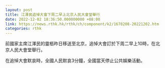 ```yaml
---
layout: post
title: 江澤民追悼大會下周二早上北京人民大會堂舉行
date: 2022-12-02 18:36:50.000000000 +08:00
link: https://news.rthk.hk/rthk/ch/component/k2/1678208-20221202.htm
categories: rthk
---
```


前國家主席江澤民的靈柩昨日移送至北京，追悼大會訂於下周二早上10時，在北京人民大會堂舉行。

在追悼大會默哀時，全國人民默哀3分鐘，全國當天停止公共娛樂活動。
